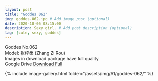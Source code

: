 ```yaml
---
layout: post
title: "Goddes 062"
img: goddes-062.jpg # Add image post (optional)
date: 2020-10-05 08:15:00
description: Sexy girl. # Add post description (optional)
tag: [cute, sexy, goddes]
---
```

Goddes No.062  
Model: 张梓柔 (Zhang Zi Rou)                           
Images in download package have full quality                    
Google Drive [Download Full](http://gestyy.com/ee4yg0)

{% include image-gallery.html folder="/assets/img/A1/goddes-062/" %}
